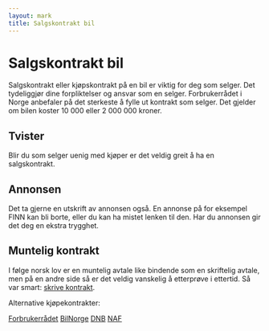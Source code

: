 ```yaml
---
layout: mark
title: Salgskontrakt bil
---
```


Salgskontrakt bil
=================

Salgskontrakt eller kjøpskontrakt på en bil er viktig for deg som selger.
Det tydeliggjør dine forpliktelser og ansvar som en selger.
Forbrukerrådet i Norge anbefaler på det sterkeste å fylle ut kontrakt som selger.
Det gjelder om bilen koster 10 000 eller 2 000 000 kroner.

Tvister
-------

Blir du som selger uenig med kjøper er det veldig greit å ha en salgskontrakt.

Annonsen
--------
Det ta gjerne en utskrift av annonsen også.
En annonse på for eksempel FINN kan bli borte, eller du kan ha mistet lenken
til den.
Har du annonsen gir det deg en ekstra trygghet.

Muntelig kontrakt
-----------------

I følge norsk lov er en muntelig avtale like bindende som en skriftelig avtale, men
på en andre side så er det veldig vanskelig å etterprøve i ettertid.
Så var smart: [skrive kontrakt](/kjopekontrakt.html).

Alternative kjøpekontrakter:

<div id="contracts">
<a href="/57132_Kontrakt_Bruktbil_BM_interaktivNY.pdf">Forbrukerrådet</a>
<a href="/KontraktBilNorge.pdf">BilNorge</a>
<a href="/Kontrakt_kjop_salg_bruktbil_0613.pdf">DNB</a>
<a href="/naf_kontrakt_bruktbil-skjema.pdf">NAF</a>
</div>

<script async src="//pagead2.googlesyndication.com/pagead/js/adsbygoogle.js"></script>
<!-- Kjøpekontrakt - kontrakter -->
<ins class="adsbygoogle"
     style="display:inline-block;width:728px;height:90px"
     data-ad-client="ca-pub-9548062553812638"
     data-ad-slot="2250668100"></ins>
<script>
(adsbygoogle = window.adsbygoogle || []).push({});
</script>
